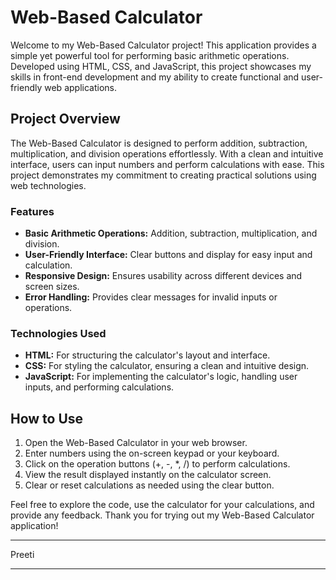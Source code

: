 
# Web-Based Calculator

Welcome to my Web-Based Calculator project! This application provides a simple yet powerful tool for performing basic arithmetic operations. Developed using HTML, CSS, and JavaScript, this project showcases my skills in front-end development and my ability to create functional and user-friendly web applications.

## Project Overview

The Web-Based Calculator is designed to perform addition, subtraction, multiplication, and division operations effortlessly. With a clean and intuitive interface, users can input numbers and perform calculations with ease. This project demonstrates my commitment to creating practical solutions using web technologies.

### Features

- **Basic Arithmetic Operations:** Addition, subtraction, multiplication, and division.
- **User-Friendly Interface:** Clear buttons and display for easy input and calculation.
- **Responsive Design:** Ensures usability across different devices and screen sizes.
- **Error Handling:** Provides clear messages for invalid inputs or operations.

### Technologies Used

- **HTML:** For structuring the calculator's layout and interface.
- **CSS:** For styling the calculator, ensuring a clean and intuitive design.
- **JavaScript:** For implementing the calculator's logic, handling user inputs, and performing calculations.

## How to Use

1. Open the Web-Based Calculator in your web browser.
2. Enter numbers using the on-screen keypad or your keyboard.
3. Click on the operation buttons (+, -, *, /) to perform calculations.
4. View the result displayed instantly on the calculator screen.
5. Clear or reset calculations as needed using the clear button.

Feel free to explore the code, use the calculator for your calculations, and provide any feedback. Thank you for trying out my Web-Based Calculator application!

---

Preeti

---
